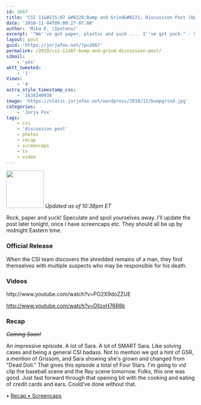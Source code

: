 ```yaml
---
id: 2667
title: 'CSI 11&#215;07 &#8220;Bump and Grind&#8221; Discussion Post (Updated)'
date: '2010-11-04T09:00:27-07:00'
author: 'Mika E. (Ipstenu)'
excerpt: '"We''ve got paper, plastic and yuck .... I''ve got yuck." - Sara Sidle dives into the yuck on tonight''s CSI. <em>Updated as of 10:38pm ET</em>'
layout: post
guid: 'https://jorjafox.net/?p=2667'
permalink: /2010/csi-11x07-bump-and-grind-discussion-post/
s2mail:
    - 'yes'
aktt_tweeted:
    - '1'
Views:
    - '4'
astra_style_timestamp_css:
    - '1634349036'
image: 'https://static.jorjafox.net/wordpress/2010/11/bumpgrind.jpg'
categories:
    - 'Jorja Fox'
tags:
    - csi
    - 'discussion post'
    - photos
    - recap
    - screencaps
    - tv
    - video
---
```


<img src="//static.jorjafox.net/wordpress/2010/11/bumpgrind-100x100.jpg" alt="" title="bumpgrind" width="100" height="100" class="alignleft size-thumbnail wp-image-2670" /> <em>Updated as of 10:38pm ET</em>

Rock, paper and yuck!  Speculate and spoil yourselves away. I'll update the post later tonight, once I have screencaps etc. They should all be up by midnight Eastern time. 

<h3>Official Release</h3>
When the CSI team discovers the shredded remains of a man, they find themselves with multiple suspects who may be responsible for his death.

<h3>Videos</h3>
http://www.youtube.com/watch?v=PO2X9doZZUE

http://www.youtube.com/watch?v=DlIzxH76R8k

<h3>Recap</h3>
<del><em>Coming Soon!</em></del>

An impressive episode. A lot of Sara. A lot of SMART Sara.  Like solving cases and being a general CSI badass. Not to mention we got a hint of GSR, a mention of Grissom, and Sara showing she's grown and changed from "Dead Doll."  That gives this episode a total of Four Stars.  I'm going to vid clip the baseball scene and the Ray scene tomorrow.  Folks, this one was good.  Just fast forward through that opening bit with the cooking and eating of credit cards and ears.  Could've done without that.

&bull; <a href="https://jorjafox.net/wiki/Bump_and_Grind">Recap
&bull; </a><a href="https://jorjafox.net/gallery/tv/csi/season11/bumpgrind/">Screencaps</a>
